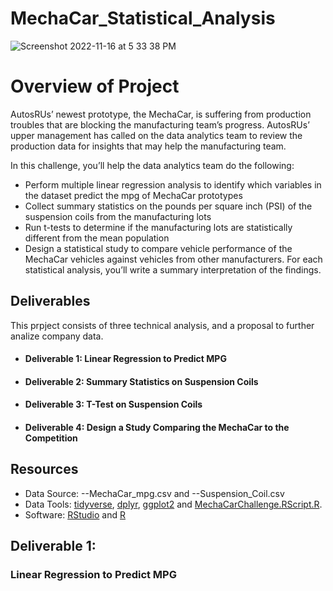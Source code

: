 # MechaCar_Statistical_Analysis

![Screenshot 2022-11-16 at 5 33 38 PM](https://user-images.githubusercontent.com/109354592/202317762-2e726893-baa0-4c1a-96f8-99d156de737e.png)

# Overview of Project
AutosRUs’ newest prototype, the MechaCar, is suffering from production troubles that are blocking the manufacturing team’s progress. AutosRUs’ upper management has called on the data analytics team to review the production data for insights that may help the manufacturing team.

In this challenge, you’ll help the data analytics team do the following:

- Perform multiple linear regression analysis to identify which variables in the dataset predict the mpg of MechaCar prototypes
- Collect summary statistics on the pounds per square inch (PSI) of the suspension coils from the manufacturing lots
- Run t-tests to determine if the manufacturing lots are statistically different from the mean population
- Design a statistical study to compare vehicle performance of the MechaCar vehicles against vehicles from other manufacturers. For each statistical analysis, you’ll write a summary interpretation of the findings.   

## Deliverables
This prpject consists of three technical analysis, and a proposal to further analize company data.

* #### Deliverable 1: Linear Regression to Predict MPG
* #### Deliverable 2: Summary Statistics on Suspension Coils
* #### Deliverable 3: T-Test on Suspension Coils
* #### Deliverable 4: Design a Study Comparing the MechaCar to the Competition

## Resources
* Data Source: --MechaCar_mpg.csv and --Suspension_Coil.csv
* Data Tools: [tidyverse](https://www.tidyverse.org/), [dplyr](https://dplyr.tidyverse.org/), [ggplot2](https://ggplot2.tidyverse.org/) and [MechaCarChallenge.RScript.R](https://github.com/jbailey2705/MechaCar_Statistical_Analysis/blob/main/MechaCarChallenge.RScript.R).
* Software: [RStudio](https://posit.co/) and [R](https://cran.r-project.org/)

## Deliverable 1:
### Linear Regression to Predict MPG
